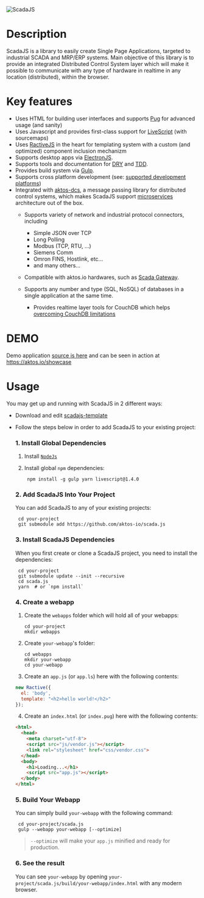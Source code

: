 ![ScadaJS](https://cdn.rawgit.com/aktos-io/scada.js/master/assets/scadajs-logo-long.svg)

# Description

ScadaJS is a library to easily create Single Page Applications, targeted to industrial SCADA and MRP/ERP systems. Main objective of this library is to provide an integrated Distributed Control System layer which will make it possible to communicate with any type of hardware in realtime in any location (distributed), within the browser.

# Key features

* Uses HTML for building user interfaces and supports [Pug](https://pugjs.org) for advanced usage (and sanity)
* Uses Javascript and provides first-class support for [LiveScript](http://livescript.net) (with sourcemaps)
* Uses [RactiveJS](http://www.ractivejs.org/) in the heart for templating system with a custom (and optimized) component inclusion mechanizm
* Supports desktop apps via [ElectronJS](http://electron.atom.io/).
* Supports tools and documentation for [DRY](https://en.wikipedia.org/wiki/Don't_repeat_yourself) and [TDD](https://en.wikipedia.org/wiki/Test-driven_development).
* Provides build system via [Gulp](http://gulpjs.com).
* Supports cross platform development (see: [supported development platforms](./doc/supported-development-platforms.md))
* Integrated with [aktos-dcs](https://github.com/aktos-io/aktos-dcs), a message passing library for distributed control systems, which makes ScadaJS support [microservices](https://en.wikipedia.org/wiki/Microservices) architecture out of the box.
   * Supports variety of network and industrial protocol connectors, including
     * Simple JSON over TCP
     * Long Polling
     * Modbus (TCP, RTU, ...)
     * Siemens Comm
     * Omron FINS, Hostlink, etc...
     * and many others...

   * Compatible with aktos.io hardwares, such as [Scada Gateway](https://aktos.io/scada/pdf).
   * Supports any number and type (SQL, NoSQL) of databases in a single application at the same time.
     * Provides realtime layer tools for CouchDB which helps [overcoming CouchDB limitations](https://github.com/aktos-io/aktos-dcs-node/tree/master/src/couch-dcs)

# DEMO

Demo application [source is here](https://github.com/aktos-io/scadajs-template) and can be seen in action at https://aktos.io/showcase

# Usage

You may get up and running with ScadaJS in 2 different ways:

* Download and edit [scadajs-template](https://github.com/aktos-io/scadajs-template)
* Follow the steps below in order to add ScadaJS to your existing project:

   ### 1. Install Global Dependencies

   1. Install [`NodeJs`](https://nodejs.org)
   2. Install global `npm` dependencies:

           npm install -g gulp yarn livescript@1.4.0

   ### 2. Add ScadaJS Into Your Project

   You can add ScadaJS to any of your existing projects:

       cd your-project
       git submodule add https://github.com/aktos-io/scada.js

   ### 3. Install ScadaJS Dependencies

   When you first create or clone a ScadaJS project, you need to install the dependencies:

       cd your-project
       git submodule update --init --recursive
       cd scada.js
       yarn  # or `npm install`

   ### 4. Create a webapp

   1. Create the `webapps` folder which will hold all of your webapps:

          cd your-project
          mkdir webapps

   2. Create `your-webapp`'s folder:

          cd webapps
          mkdir your-webapp
          cd your-webapp

   3. Create an `app.js` (or `app.ls`) here with the following contents:

   ```js
   new Ractive({
     el: 'body',
     template: "<h2>hello world!</h2>"
   });
   ```

   4. Create an `index.html` (or `index.pug`) here with the following contents:

   ```html
   <html>
     <head>
       <meta charset="utf-8">
       <script src="js/vendor.js"></script>
       <link rel="stylesheet" href="css/vendor.css">
     </head>
     <body>
       <h1>Loading...</h1>
       <script src="app.js"></script>
     </body>
   </html>
   ```

   ### 5. Build Your Webapp

   You can simply build `your-webapp` with the following command:

       cd your-project/scada.js
       gulp --webapp your-webapp [--optimize]

   > `--optimize` will make your `app.js` minified and ready for production.

   ### 6. See the result

   You can see `your-webapp` by opening `your-project/scada.js/build/your-webapp/index.html` with any modern browser.
